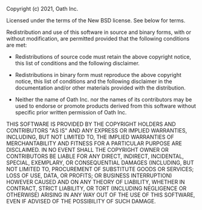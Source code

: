 Copyright (c) 2021, Oath Inc.

Licensed under the terms of the New BSD license. See below for terms.

Redistribution and use of this software in source and binary forms,
with or without modification, are permitted provided that the following
conditions are met:

- Redistributions of source code must retain the above
  copyright notice, this list of conditions and the
  following disclaimer.

- Redistributions in binary form must reproduce the above
  copyright notice, this list of conditions and the
  following disclaimer in the documentation and/or other
  materials provided with the distribution.

- Neither the name of Oath Inc. nor the names of its
  contributors may be used to endorse or promote products
  derived from this software without specific prior
  written permission of Oath Inc.

THIS SOFTWARE IS PROVIDED BY THE COPYRIGHT HOLDERS AND CONTRIBUTORS "AS
IS" AND ANY EXPRESS OR IMPLIED WARRANTIES, INCLUDING, BUT NOT LIMITED
TO, THE IMPLIED WARRANTIES OF MERCHANTABILITY AND FITNESS FOR A
PARTICULAR PURPOSE ARE DISCLAIMED. IN NO EVENT SHALL THE COPYRIGHT
OWNER OR CONTRIBUTORS BE LIABLE FOR ANY DIRECT, INDIRECT, INCIDENTAL,
SPECIAL, EXEMPLARY, OR CONSEQUENTIAL DAMAGES (INCLUDING, BUT NOT
LIMITED TO, PROCUREMENT OF SUBSTITUTE GOODS OR SERVICES; LOSS OF USE,
DATA, OR PROFITS; OR BUSINESS INTERRUPTION) HOWEVER CAUSED AND ON ANY
THEORY OF LIABILITY, WHETHER IN CONTRACT, STRICT LIABILITY, OR TORT
(INCLUDING NEGLIGENCE OR OTHERWISE) ARISING IN ANY WAY OUT OF THE USE
OF THIS SOFTWARE, EVEN IF ADVISED OF THE POSSIBILITY OF SUCH DAMAGE.
